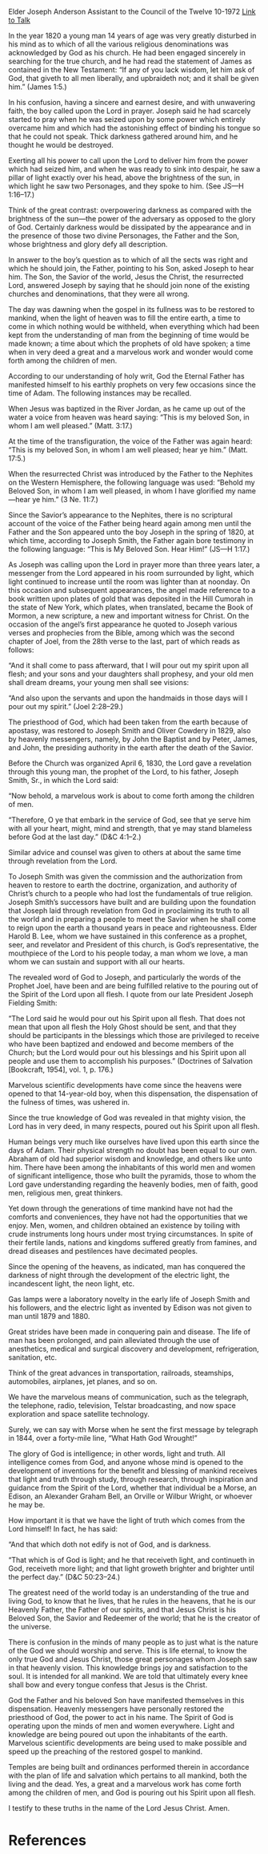 Elder Joseph Anderson
Assistant to the Council of the Twelve
10-1972
[Link to Talk](https://www.churchofjesuschrist.org/study/general-conference/1972/10/light-and-knowledge-to-the-world?lang=eng)

In the year 1820 a young man 14 years of age was very greatly disturbed in his mind as to which of all the various religious denominations was acknowledged by God as his church. He had been engaged sincerely in searching for the true church, and he had read the statement of James as contained in the New Testament: “If any of you lack wisdom, let him ask of God, that giveth to all men liberally, and upbraideth not; and it shall be given him.” (James 1:5.)

In his confusion, having a sincere and earnest desire, and with unwavering faith, the boy called upon the Lord in prayer. Joseph said he had scarcely started to pray when he was seized upon by some power which entirely overcame him and which had the astonishing effect of binding his tongue so that he could not speak. Thick darkness gathered around him, and he thought he would be destroyed.

Exerting all his power to call upon the Lord to deliver him from the power which had seized him, and when he was ready to sink into despair, he saw a pillar of light exactly over his head, above the brightness of the sun, in which light he saw two Personages, and they spoke to him. (See JS—H 1:16–17.)

Think of the great contrast: overpowering darkness as compared with the brightness of the sun—the power of the adversary as opposed to the glory of God. Certainly darkness would be dissipated by the appearance and in the presence of those two divine Personages, the Father and the Son, whose brightness and glory defy all description.

In answer to the boy’s question as to which of all the sects was right and which he should join, the Father, pointing to his Son, asked Joseph to hear him. The Son, the Savior of the world, Jesus the Christ, the resurrected Lord, answered Joseph by saying that he should join none of the existing churches and denominations, that they were all wrong.

The day was dawning when the gospel in its fullness was to be restored to mankind, when the light of heaven was to fill the entire earth, a time to come in which nothing would be withheld, when everything which had been kept from the understanding of man from the beginning of time would be made known; a time about which the prophets of old have spoken; a time when in very deed a great and a marvelous work and wonder would come forth among the children of men.

According to our understanding of holy writ, God the Eternal Father has manifested himself to his earthly prophets on very few occasions since the time of Adam. The following instances may be recalled.

When Jesus was baptized in the River Jordan, as he came up out of the water a voice from heaven was heard saying: “This is my beloved Son, in whom I am well pleased.” (Matt. 3:17.)

At the time of the transfiguration, the voice of the Father was again heard: “This is my beloved Son, in whom I am well pleased; hear ye him.” (Matt. 17:5.)

When the resurrected Christ was introduced by the Father to the Nephites on the Western Hemisphere, the following language was used: “Behold my Beloved Son, in whom I am well pleased, in whom I have glorified my name—hear ye him.” (3 Ne. 11:7.)

Since the Savior’s appearance to the Nephites, there is no scriptural account of the voice of the Father being heard again among men until the Father and the Son appeared unto the boy Joseph in the spring of 1820, at which time, according to Joseph Smith, the Father again bore testimony in the following language: “This is My Beloved Son. Hear Him!” (JS—H 1:17.)

As Joseph was calling upon the Lord in prayer more than three years later, a messenger from the Lord appeared in his room surrounded by light, which light continued to increase until the room was lighter than at noonday. On this occasion and subsequent appearances, the angel made reference to a book written upon plates of gold that was deposited in the Hill Cumorah in the state of New York, which plates, when translated, became the Book of Mormon, a new scripture, a new and important witness for Christ. On the occasion of the angel’s first appearance he quoted to Joseph various verses and prophecies from the Bible, among which was the second chapter of Joel, from the 28th verse to the last, part of which reads as follows:

“And it shall come to pass afterward, that I will pour out my spirit upon all flesh; and your sons and your daughters shall prophesy, and your old men shall dream dreams, your young men shall see visions:

“And also upon the servants and upon the handmaids in those days will I pour out my spirit.” (Joel 2:28–29.)

The priesthood of God, which had been taken from the earth because of apostasy, was restored to Joseph Smith and Oliver Cowdery in 1829, also by heavenly messengers, namely, by John the Baptist and by Peter, James, and John, the presiding authority in the earth after the death of the Savior.

Before the Church was organized April 6, 1830, the Lord gave a revelation through this young man, the prophet of the Lord, to his father, Joseph Smith, Sr., in which the Lord said:

“Now behold, a marvelous work is about to come forth among the children of men.

“Therefore, O ye that embark in the service of God, see that ye serve him with all your heart, might, mind and strength, that ye may stand blameless before God at the last day.” (D&C 4:1–2.)

Similar advice and counsel was given to others at about the same time through revelation from the Lord.

To Joseph Smith was given the commission and the authorization from heaven to restore to earth the doctrine, organization, and authority of Christ’s church to a people who had lost the fundamentals of true religion. Joseph Smith’s successors have built and are building upon the foundation that Joseph laid through revelation from God in proclaiming its truth to all the world and in preparing a people to meet the Savior when he shall come to reign upon the earth a thousand years in peace and righteousness. Elder Harold B. Lee, whom we have sustained in this conference as a prophet, seer, and revelator and President of this church, is God’s representative, the mouthpiece of the Lord to his people today, a man whom we love, a man whom we can sustain and support with all our hearts.

The revealed word of God to Joseph, and particularly the words of the Prophet Joel, have been and are being fulfilled relative to the pouring out of the Spirit of the Lord upon all flesh. I quote from our late President Joseph Fielding Smith:

“The Lord said he would pour out his Spirit upon all flesh. That does not mean that upon all flesh the Holy Ghost should be sent, and that they should be participants in the blessings which those are privileged to receive who have been baptized and endowed and become members of the Church; but the Lord would pour out his blessings and his Spirit upon all people and use them to accomplish his purposes.” (Doctrines of Salvation [Bookcraft, 1954], vol. 1, p. 176.)

Marvelous scientific developments have come since the heavens were opened to that 14-year-old boy, when this dispensation, the dispensation of the fulness of times, was ushered in.

Since the true knowledge of God was revealed in that mighty vision, the Lord has in very deed, in many respects, poured out his Spirit upon all flesh.

Human beings very much like ourselves have lived upon this earth since the days of Adam. Their physical strength no doubt has been equal to our own. Abraham of old had superior wisdom and knowledge, and others like unto him. There have been among the inhabitants of this world men and women of significant intelligence, those who built the pyramids, those to whom the Lord gave understanding regarding the heavenly bodies, men of faith, good men, religious men, great thinkers.

Yet down through the generations of time mankind have not had the comforts and conveniences, they have not had the opportunities that we enjoy. Men, women, and children obtained an existence by toiling with crude instruments long hours under most trying circumstances. In spite of their fertile lands, nations and kingdoms suffered greatly from famines, and dread diseases and pestilences have decimated peoples.

Since the opening of the heavens, as indicated, man has conquered the darkness of night through the development of the electric light, the incandescent light, the neon light, etc.

Gas lamps were a laboratory novelty in the early life of Joseph Smith and his followers, and the electric light as invented by Edison was not given to man until 1879 and 1880.

Great strides have been made in conquering pain and disease. The life of man has been prolonged, and pain alleviated through the use of anesthetics, medical and surgical discovery and development, refrigeration, sanitation, etc.

Think of the great advances in transportation, railroads, steamships, automobiles, airplanes, jet planes, and so on.

We have the marvelous means of communication, such as the telegraph, the telephone, radio, television, Telstar broadcasting, and now space exploration and space satellite technology.

Surely, we can say with Morse when he sent the first message by telegraph in 1844, over a forty-mile line, “What Hath God Wrought!”

The glory of God is intelligence; in other words, light and truth. All intelligence comes from God, and anyone whose mind is opened to the development of inventions for the benefit and blessing of mankind receives that light and truth through study, through research, through inspiration and guidance from the Spirit of the Lord, whether that individual be a Morse, an Edison, an Alexander Graham Bell, an Orville or Wilbur Wright, or whoever he may be.

How important it is that we have the light of truth which comes from the Lord himself! In fact, he has said:

“And that which doth not edify is not of God, and is darkness.

“That which is of God is light; and he that receiveth light, and continueth in God, receiveth more light; and that light groweth brighter and brighter until the perfect day.” (D&C 50:23–24.)

The greatest need of the world today is an understanding of the true and living God, to know that he lives, that he rules in the heavens, that he is our Heavenly Father, the Father of our spirits, and that Jesus Christ is his Beloved Son, the Savior and Redeemer of the world; that he is the creator of the universe.

There is confusion in the minds of many people as to just what is the nature of the God we should worship and serve. This is life eternal, to know the only true God and Jesus Christ, those great personages whom Joseph saw in that heavenly vision. This knowledge brings joy and satisfaction to the soul. It is intended for all mankind. We are told that ultimately every knee shall bow and every tongue confess that Jesus is the Christ.

God the Father and his beloved Son have manifested themselves in this dispensation. Heavenly messengers have personally restored the priesthood of God, the power to act in his name. The Spirit of God is operating upon the minds of men and women everywhere. Light and knowledge are being poured out upon the inhabitants of the earth. Marvelous scientific developments are being used to make possible and speed up the preaching of the restored gospel to mankind.

Temples are being built and ordinances performed therein in accordance with the plan of life and salvation which pertains to all mankind, both the living and the dead. Yes, a great and a marvelous work has come forth among the children of men, and God is pouring out his Spirit upon all flesh.

I testify to these truths in the name of the Lord Jesus Christ. Amen.

# References
